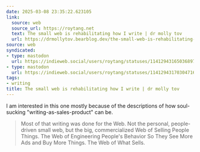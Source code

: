 ```yaml
---
date: 2025-03-08 23:35:22.623105
link:
  source: web
  source_url: https://roytang.net
  text: The small web is rehabilitating how I write | dr molly tov
  url: https://drmollytov.bearblog.dev/the-small-web-is-rehabilitating-how-i-write/
source: web
syndicated:
- type: mastodon
  url: https://indieweb.social/users/roytang/statuses/114129431650368975
- type: mastodon
  url: https://indieweb.social/users/roytang/statuses/114129431703047164
tags:
- writing
title: The small web is rehabilitating how I write | dr molly tov
---
```


I am interested in this one mostly because of the descriptions of how soul-sucking "writing-as-sales-product" can be.

> Most of that writing was done for the Web. Not the personal, people-driven small web, but the big, commercialized Web of Selling People Things. The Web of Engineering People's Behavior So They See More Ads and Buy More Things. The Web of What Sells.